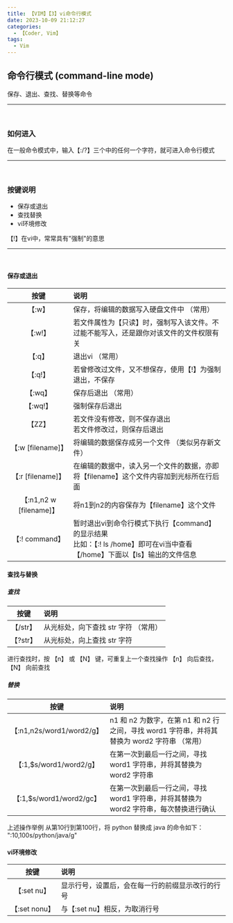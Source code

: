 ```yaml
---
title: 【VIM】【3】vi命令行模式
date: 2023-10-09 21:12:27
categories:
  - 【Coder, Vim】
tags:
  - Vim
---
```


## 命令行模式 (command-line mode)

保存、退出、查找、替换等命令

<hr>
<br>

### 如何进入

在一般命令模式中，输入【:/?】三个中的任何一个字符，就可进入命令行模式

<hr>
<br>

### 按键说明

- 保存或退出
- 查找替换
- vi环境修改

【!】在vi中，常常具有"强制"的意思

<hr>
<br>

#### 保存或退出

|          按键           | 说明                                                                                 |
|:---------------------:|:-----------------------------------------------------------------------------------|
|         【:w】          | 保存，将编辑的数据写入硬盘文件中 （常用）                                                              |
|         【:w!】         | 若文件属性为【只读】时，强制写入该文件。不过能不能写入，还是跟你对该文件的文件权限有关                                        |
|         【:q】          | 退出vi （常用）                                                                          |
|         【:q!】         | 若曾修改过文件，又不想保存，使用【!】为强制退出，不保存                                                       |
|         【:wq】         | 保存后退出 （常用）                                                                         |
|        【:wq!】         | 强制保存后退出                                                                            |
|         【ZZ】          | 若文件没有修改，则不保存退出<br/> 若文件修改过，则保存后退出                                                  |
|    【:w [filename]】    | 将编辑的数据保存成另一个文件 （类似另存新文件）                                                           |
|    【:r [filename]】    | 在编辑的数据中，读入另一个文件的数据，亦即将【filename】这个文件内容加到光标所在行后面                                    |
| 【:n1,n2 w [filename]】 | 将n1到n2的内容保存为【filename】这个文件                                                         |
|     【:! command】      | 暂时退出vi到命令行模式下执行【command】的显示结果<br/> 比如：【:! ls /home】即可在vi当中查看 【/home】下面以【ls】输出的文件信息 |

#### 查找与替换

##### 查找

|   按键   | 说明                    |
|:------:|:----------------------|
| 【/str】 | 从光标处，向下查找 str 字符 （常用） |
| 【?str】 | 从光标处，向上查找 str 字符      |

进行查找时，按 【n】 或 【N】 键，可重复上一个查找操作
【n】 向后查找，【N】 向前查找

##### 替换

|           按键            | 说明                                                            |
|:-----------------------:|:--------------------------------------------------------------|
| 【:n1,n2s/word1/word2/g】 | n1 和 n2 为数字，在第 n1 和 n2 行之间，寻找 word1 字符串，并将其替换为 word2 字符串 （常用） |
|  【:1,$s/word1/word2/g】  | 在第一次到最后一行之间，寻找 word1 字符串，并将其替换为 word2 字符串                     |
| 【:1,$s/word1/word2/gc】  | 在第一次到最后一行之间，寻找 word1 字符串，并将其替换为 word2 字符串，每次替换进行确认            |

上述操作举例
从第10行到第100行，将 python 替换成 java 的命令如下：
":10,100s/python/java/g"



#### vi环境修改

|     按键      | 说明                       |
|:-----------:|:-------------------------|
|  【:set nu】  | 显示行号，设置后，会在每一行的前缀显示改行的行号 |
| 【:set nonu】 | 与【:set nu】相反，为取消行号       |

